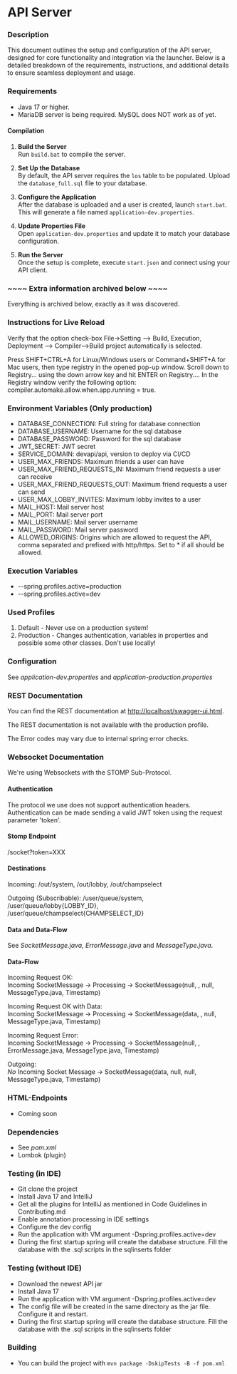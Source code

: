 # API Server

### Description

This document outlines the setup and configuration of the API server, designed for core functionality and integration via the launcher. Below is a detailed breakdown of the requirements, instructions, and additional details to ensure seamless deployment and usage.

### Requirements

- Java 17 or higher.
- MariaDB server is being required. MySQL does NOT work as of yet.

#### Compilation

1. **Build the Server**  
   Run `build.bat` to compile the server.

2. **Set Up the Database**  
   By default, the API server requires the `los` table to be populated. Upload the `database_full.sql` file to your database.

3. **Configure the Application**  
   After the database is uploaded and a user is created, launch `start.bat`. This will generate a file named `application-dev.properties`.

4. **Update Properties File**  
   Open `application-dev.properties` and update it to match your database configuration.

5. **Run the Server**  
   Once the setup is complete, execute `start.json` and connect using your API client.

### ~~~~ Extra information archived below ~~~~

Everything is archived below, exactly as it was discovered.

### Instructions for Live Reload

Verify that the option check-box File->Setting –> Build, Execution, Deployment –> Compiler–>Build project automatically
is selected.

Press SHIFT+CTRL+A for Linux/Windows users or Command+SHIFT+A for Mac users, then type registry in the opened pop-up
window. Scroll down to Registry... using the down arrow key and hit ENTER on Registry.... In the Registry window verify
the following option: compiler.automake.allow.when.app.running = true.

### Environment Variables (Only production)

* DATABASE_CONNECTION: Full string for database connection
* DATABASE_USERNAME: Username for the sql database
* DATABASE_PASSWORD: Password for the sql database
* JWT_SECRET: JWT secret
* SERVICE_DOMAIN: devapi/api, version to deploy via CI/CD
* USER_MAX_FRIENDS: Maximum friends a user can have
* USER_MAX_FRIEND_REQUESTS_IN: Maximum friend requests a user can receive
* USER_MAX_FRIEND_REQUESTS_OUT: Maximum friend requests a user can send
* USER_MAX_LOBBY_INVITES: Maximum lobby invites to a user
* MAIL_HOST: Mail server host
* MAIL_PORT: Mail server port
* MAIL_USERNAME: Mail server username
* MAIL_PASSWORD: Mail server password
* ALLOWED_ORIGINS: Origins which are allowed to request the API, comma separated and prefixed with http/https. Set to *
  if all should be allowed.

### Execution Variables

* --spring.profiles.active=production
* --spring.profiles.active=dev

### Used Profiles

1. Default - Never use on a production system!
2. Production - Changes authentication, variables in properties and possible some other classes. Don't use locally!

### Configuration

See *application-dev.properties* and *application-production.properties*

### REST Documentation

You can find the REST documentation at <http://localhost/swagger-ui.html>.

The REST documentation is not available with the production profile.

The Error codes may vary due to internal spring error checks.

### Websocket Documentation

We're using Websockets with the STOMP Sub-Protocol.

#### Authentication

The protocol we use does not support authentication headers. Authentication can be made sending a valid JWT token using
the request parameter 'token'.

#### Stomp Endpoint

/socket?token=XXX

#### Destinations

Incoming: /out/system, /out/lobby, /out/champselect

Outgoing (Subscribable): /user/queue/system, /user/queue/lobby{LOBBY_ID}, /user/queue/champselect{CHAMPSELECT_ID}

#### Data and Data-Flow

See *SocketMessage.java*, *ErrorMessage.java* and *MessageType.java*.

#### Data-Flow

Incoming Request OK:  
Incoming SocketMessage -> Processing -> SocketMessage(null, <Original Message ID>, null, MessageType.java, Timestamp)

Incoming Request OK with Data:  
Incoming SocketMessage -> Processing -> SocketMessage(data, <Original Message ID>, null, MessageType.java, Timestamp)

Incoming Request Error:  
Incoming SocketMessage -> Processing -> SocketMessage(null, <Original Message ID>, ErrorMessage.java, MessageType.java,
Timestamp)

Outgoing:  
*No* Incoming Socket Message -> SocketMessage(data, null, null, MessageType.java, Timestamp)

### HTML-Endpoints

* Coming soon

### Dependencies

* See *pom.xml*
* Lombok (plugin)

### Testing (in IDE)

* Git clone the project
* Install Java 17 and IntelliJ
* Get all the plugins for IntelliJ as mentioned in Code Guidelines in Contributing.md
* Enable annotation processing in IDE settings
* Configure the dev config
* Run the application with VM argument -Dspring.profiles.active=dev
* During the first startup spring will create the database structure. Fill the database with the .sql scripts in the
  sqlinserts folder

### Testing (without IDE)

* Download the newest API jar
* Install Java 17
* Run the application with VM argument -Dspring.profiles.active=dev
* The config file will be created in the same directory as the jar file. Configure it and restart.
* During the first startup spring will create the database structure. Fill the database with the .sql scripts in the
  sqlinserts folder

### Building

* You can build the project with `mvn package -DskipTests -B -f pom.xml`